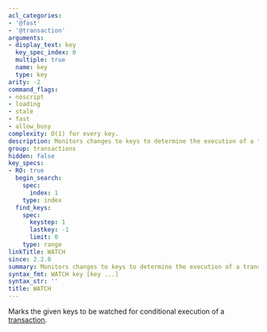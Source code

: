 ```yaml
---
acl_categories:
- '@fast'
- '@transaction'
arguments:
- display_text: key
  key_spec_index: 0
  multiple: true
  name: key
  type: key
arity: -2
command_flags:
- noscript
- loading
- stale
- fast
- allow_busy
complexity: O(1) for every key.
description: Monitors changes to keys to determine the execution of a transaction.
group: transactions
hidden: false
key_specs:
- RO: true
  begin_search:
    spec:
      index: 1
    type: index
  find_keys:
    spec:
      keystep: 1
      lastkey: -1
      limit: 0
    type: range
linkTitle: WATCH
since: 2.2.0
summary: Monitors changes to keys to determine the execution of a transaction.
syntax_fmt: WATCH key [key ...]
syntax_str: ''
title: WATCH
---
```

Marks the given keys to be watched for conditional execution of a
[transaction][tt].

[tt]: /topics/transactions
